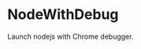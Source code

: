 # NodeWithDebug
Launch nodejs with Chrome debugger.

































































